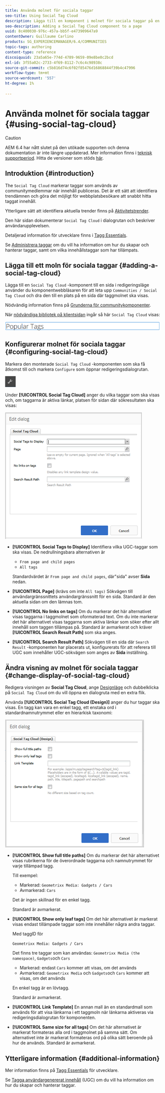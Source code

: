 ```yaml
---
title: Använda molnet för sociala taggar
seo-title: Using Social Tag Cloud
description: Lägga till en komponent i molnet för sociala taggar på en sida
seo-description: Adding a Social Tag Cloud component to a page
uuid: 8c400030-976c-457a-bb5f-e473909647a9
contentOwner: Guillaume Carlino
products: SG_EXPERIENCEMANAGER/6.4/COMMUNITIES
topic-tags: authoring
content-type: reference
discoiquuid: 23a5a65e-774d-4789-9659-09e8be0c2bcd
exl-id: 3f55a02c-2733-4f69-8112-7c6c4c98938c
source-git-commit: c5b816d74c6f02f85476d16868844f39b4c47996
workflow-type: tm+mt
source-wordcount: '557'
ht-degree: 1%

---
```


# Använda molnet för sociala taggar {#using-social-tag-cloud}

>[!CAUTION]
>
>AEM 6.4 har nått slutet på den utökade supporten och denna dokumentation är inte längre uppdaterad. Mer information finns i [teknisk supportperiod](https://helpx.adobe.com/support/programs/eol-matrix.html). Hitta de versioner som stöds [här](https://experienceleague.adobe.com/docs/).

## Introduktion {#introduction}

The `Social Tag Cloud` markerar taggar som används av communitymedlemmar när innehåll publiceras. Det är ett sätt att identifiera trendämnen och göra det möjligt för webbplatsbesökare att snabbt hitta taggat innehåll.

Ytterligare sätt att identifiera aktuella trender finns på [Aktivitetstrender](trends.md).

Den här sidan dokumenterar `Social Tag Cloud` i dialogrutan och beskriver användarupplevelsen.

Detaljerad information för utvecklare finns i [Tagg Essentials](tag.md).

Se [Administrera taggar](../../help/sites-administering/tags.md) om du vill ha information om hur du skapar och hanterar taggar, samt om vilka innehållstaggar som har tillämpats.

## Lägga till ett moln för sociala taggar {#adding-a-social-tag-cloud}

Lägga till en `Social Tag Cloud` -komponent till en sida i redigeringsläge använder du komponentwebbläsaren för att leta upp `Communities / Social Tag Cloud` och dra den till en plats på en sida där taggmolnet ska visas.

Nödvändig information finns på [Grunderna för communitykomponenter](basics.md).

När [nödvändiga bibliotek på klientsidan](tag.md#essentials-for-client-side) ingår så här `Social Tag Cloud` visas:

![chlimage_1-303](assets/chlimage_1-303.png)

## Konfigurerar molnet för sociala taggar {#configuring-social-tag-cloud}

Markera den monterade `Social Tag Cloud` -komponenten som ska få åtkomst till och markera `Configure` som öppnar redigeringsdialogrutan.

![chlimage_1-304](assets/chlimage_1-304.png)

Under **[!UICONTROL Social Tag Cloud]** anger du vilka taggar som ska visas och, om taggarna är aktiva länkar, platsen för sidan där sökresultaten ska visas:

![chlimage_1-305](assets/chlimage_1-305.png)

* **[!UICONTROL Social Tags to Display]**
Identifiera vilka UGC-taggar som ska visas. De nedrullningsbara alternativen är

   * `From page and child pages`
   * `All tags`

   Standardvärdet är `From page and child pages`, där&quot;sida&quot; avser **Sida** nedan.

* **[!UICONTROL Page]**
(krävs om inte 
`All tags)` Sökvägen till användargränssnittets användargränssnitt för en sida. Standard är den aktuella sidan om den lämnas tom.

* **[!UICONTROL No links on tags]**
Om du markerar det här alternativet visas taggarna i taggmolnet som oformaterad text. Om du inte markerar det här alternativet visas taggarna som aktiva länkar som söker efter allt innehåll som taggen tillämpas på. Standard är avmarkerat och kräver **[!UICONTROL Search Result Path]** som ska anges.

* **[!UICONTROL Search Result Path]**
Sökvägen till en sida där 
`Search Result` -komponenten har placerats ut, konfigurerats för att referera till UGC som innehåller UGC-sökvägen som anges av **Sida** inställning.

## Ändra visning av molnet för sociala taggar {#change-display-of-social-tag-cloud}

Redigera visningen av **Social Tag Cloud**, ange [Designläge](../../help/sites-authoring/default-components-designmode.md) och dubbelklicka på `Social Tag Cloud` om du vill öppna en dialogruta med en extra flik.

Använda **[!UICONTROL Social Tag Cloud (Design)]** anger du hur taggar ska visas. En tagg kan vara en enkel tagg, ett enstaka ord i standardnamnutrymmet eller en hierarkisk taxonomi:

![chlimage_1-306](assets/chlimage_1-306.png)

* **[!UICONTROL Show full title paths]**
Om du markerar det här alternativet visas rubrikerna för de överordnade taggarna och namnutrymmet för varje tillämpad tagg.

   Till exempel:

   * Markerad: `Geometrixx Media: Gadgets / Cars`
   * Avmarkerad: `Cars`

   Det är ingen skillnad för en enkel tagg.

   Standard är avmarkerat.

* **[!UICONTROL Show only leaf tags]**
Om det här alternativet är markerat visas endast tillämpade taggar som inte innehåller några andra taggar.

   Med taggID för

   `Geometrixx Media: Gadgets / Cars`

   Det finns tre taggar som kan användas: `Geometrixx Media (the namespace)`, `Gadgets`och `Cars`

   * Markerad: endast `Cars` kommer att visas, om det används
   * Avmarkerad: `Geometrixx Media` och `Gadgets`och `Cars` kommer att visas, om det används

   En enkel tagg är en lövtagg.

   Standard är avmarkerat.

* **[!UICONTROL Link Template]**
En annan mall än en standardmall som används för att visa länkarna i ett taggmoln när länkarna aktiveras via redigeringsdialogrutan för komponenten.

* **[!UICONTROL Same size for all tags]**
Om det här alternativet är markerat formateras alla ord i taggmolnet på samma sätt. Om alternativet inte är markerat formateras ord på olika sätt beroende på hur de används. Standard är avmarkerat.

## Ytterligare information {#additional-information}

Mer information finns på [Tagg Essentials](tag.md) för utvecklare.

Se [Tagga användargenererat innehåll](tag-ugc.md) (UGC) om du vill ha information om hur du skapar och hanterar taggar.
